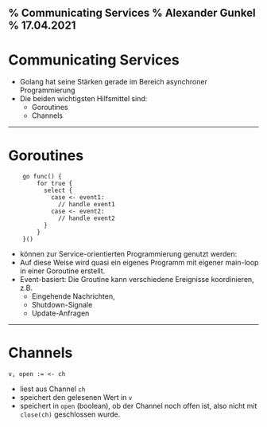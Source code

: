 % Communicating Services
% Alexander Gunkel
% 17.04.2021
-----

# Communicating Services
* Golang hat seine Stärken gerade im Bereich asynchroner Programmierung
* Die beiden wichtigsten Hilfsmittel sind:
    * Goroutines
    * Channels

---
    
# Goroutines

~~~
    go func() {
        for true {
          select {
            case <- event1:
              // handle event1
            case <- event2:
              // handle event2
          }
        }
    }()
~~~

* können zur Service-orientierten Programmierung genutzt werden:
* Auf diese Weise wird quasi ein eigenes Programm mit eigener main-loop in einer Goroutine erstellt.
* Event-basiert: Die Groutine kann verschiedene Ereignisse koordinieren, z.B.
  * Eingehende Nachrichten,
  * Shutdown-Signale
  * Update-Anfragen


---
# Channels
~~~
v, open := <- ch
~~~
* liest aus Channel `ch`
* speichert den gelesenen Wert in `v`
* speichert in `open` (boolean), ob der Channel noch offen ist, also nicht mit `close(ch)` geschlossen wurde.